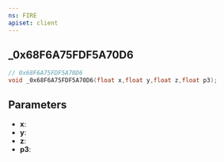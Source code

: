 ```yaml
---
ns: FIRE
apiset: client
---
```

## _0x68F6A75FDF5A70D6

```c
// 0x68F6A75FDF5A70D6
void _0x68F6A75FDF5A70D6(float x,float y,float z,float p3);
```


## Parameters
* **x**:
* **y**:
* **z**:
* **p3**:
